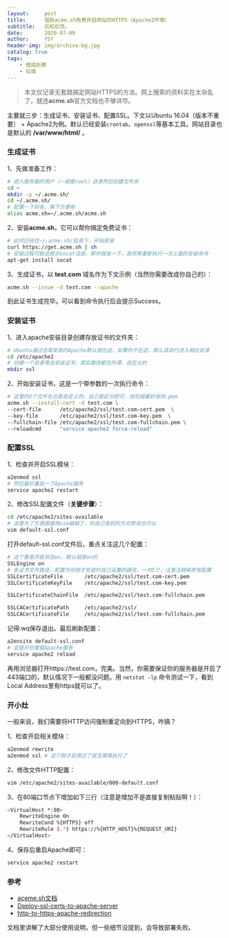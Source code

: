 ```yaml
---
layout:     post
title:      借助acme.sh免费开启网站的HTTPS（Apache2环境）
subtitle:   后知后觉。
date:       2020-07-09
author:     YSY
header-img: img/archive-bg.jpg
catalog: true
tags:
    - 鼓捣折腾
    - 后端
---
```


> 本文仅记录无套路搞定网站HTTPS的方法。网上搜索的资料实在太杂乱了，就连**acme.sh**官方文档也不够详尽。

主要就三步：生成证书、安装证书、配置SSL。下文以Ubuntu 16.04（版本不重要） + Apache2为例。默认已经安装`crontab`、`openssl`等基本工具。网站目录也是默认的 **/var/www/html/** 。

### 生成证书

1、先做准备工作：

```bash
# 进入服务器的用户（一般是root）目录然后创建文件夹
cd ~
mkdir -p ~/.acme.sh/
cd ~/.acme.sh/
# 配置一下别名，等下方便用
alias acme.sh=~/.acme.sh/acme.sh
```

2、安装**acme.sh**，它可以帮你搞定免费证书：

```bash
# 此时已经在~/.acme.sh/目录下，开始安装
curl https://get.acme.sh | sh
# 安装过程可能会提示socat没装，那你就装一下，装完再重新执行一次上面的安装命令
apt-get install socat
```

3、生成证书，以 **test.com** 域名作为下文示例（当然你需要改成你自己的）：

```bash
acme.sh --issue -d test.com --apache
```

到此证书生成完毕。可以看到命令执行后会提示Success。

### 安装证书

1、进入apache安装目录创建存放证书的文件夹：

```bash
# Ubuntu通过仓库安装的Apache默认就在这，如果你不在这，那么请自行进入相应目录
cd /etc/apache2
# 创建一个目录等会安装证书，其实路径都无所谓，自定义的
mkdir ssl
```

2、开始安装证书，这是一个带参数的一次执行命令：

```bash
# 这里的3个文件名也是自定义的，自己能区分即可，但后缀最好保持.pem
acme.sh --install-cert -d test.com \
--cert-file      /etc/apache2/ssl/test.com-cert.pem  \
--key-file       /etc/apache2/ssl/test.com-key.pem  \
--fullchain-file /etc/apache2/ssl/test.com-fullchain.pem \
--reloadcmd      "service apache2 force-reload"
```

### 配置SSL

1、检查并开启SSL模块：

```bash
a2enmod ssl
# 然后最好重启一下Apache服务
service apache2 restart
```

2、修改SSL配置文件（**关键步骤**）：

```bash
cd /etc/apache2/sites-available
# 这里为了方便直接用vim编辑了，你自己有别的方式修改也可以
vim default-ssl.conf
```

打开default-ssl.conf文件后，重点关注这几个配置：

```bash
# 这个要是开启状态on，默认就是on的
SSLEngine on
# 各证书文件路径，配置为你刚才安装时自己设置的路径，一共5个，注意注释掉原有配置
SSLCertificateFile       /etc/apache2/ssl/test.com-cert.pem
SSLCertificateKeyFile    /etc/apache2/ssl/test.com-key.pem

SSLCertificateChainFile  /etc/apache2/ssl/test.com-fullchain.pem

SSLCACertificatePath     /etc/apache2/ssl/
SSLCACertificateFile     /etc/apache2/ssl/test.com-fullchain.pem
```

记得:wq保存退出。最后刷新配置：

```bash
a2ensite default-ssl.conf
# 会提示你重载Apache服务
service apache2 reload
```

再用浏览器打开https://test.com，完美。当然，你需要保证你的服务器是开启了443端口的，默认情况下一般都没问题。用 `netstat -lp` 命令测试一下，看到Local Address里有https就可以了。

### 开小灶

一般来说，我们需要将HTTP访问强制重定向到HTTPS，咋搞？

1、检查开启相关模块：

```bash
a2enmod rewrite
a2enmod ssl # 这个刚才启用过了就无需再执行了
```

2、修改文件HTTP配置：

```bash
vim /etc/apache2/sites-available/000-default.conf
```

3、在80端口节点下增加如下三行（注意是增加不是直接复制粘贴啊！）：

```bash
<VirtualHost *:80>
    RewriteEngine On
    RewriteCond %{HTTPS} off
    RewriteRule (.*) https://%{HTTP_HOST}%{REQUEST_URI}
</VirtualHost>
```

4、保存后重启Apache即可：

```bash
service apache2 restart
```

### 参考

- [aceme.sh文档](https://github.com/acmesh-official/acme.sh/wiki/%E8%AF%B4%E6%98%8E)
- [Deploy-ssl-certs-to-apache-server](https://github.com/acmesh-official/acme.sh/wiki/Deploy-ssl-certs-to-apache-server)
- [http-to-https-apache-redirection](https://stackoverflow.com/questions/16200501/http-to-https-apache-redirection)

文档里讲解了大部分使用说明，但一些细节没提到，会导致部署失败。
